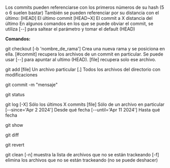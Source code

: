 
Los commits pueden referenciarse con los primeros números de su hash (5 o 6 suelen bastar)
También se pueden referenciar por su distancia con el último:
    [HEAD] El último commit
    [HEAD~X] El commit a X distancia del último
En algunos comandos en los que se puede obviar el commit, se utiliza [--] para saltear el parámetro y tomar el default (HEAD)

**Comandos:**

git checkout
    [-b 'nombre_de_rama'] Crea una nueva rama y se posiciona en ella.
    [#commit] recupera los archivos de un commit en particular. Se puede usar [--] para apuntar al ultimo (HEAD).
    [file] recupera solo ese archivo.

git add 
    [file] Un archivo particular
    [.] Todos los archivos del directorio con modificaciones

git commit -m "mensaje"

git status

git log 
    [-X] Sólo los últimos X commits
    [file] Sólo de un archivo en particular
    [--since='Apr 2 2024'] Desde qué fecha
    [--until='Apr 11 2024'] Hasta qué fecha

git show

git diff

git revert
    
git clean
    [-n] muestra la lista de archivos que no se están trackeando 
    [-f] elimina los archivos que no se están trackeando (no se puede deshacer)


